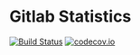 # Gitlab Statistics

[![Build Status](https://travis-ci.org/znyang/gitlab-statistics.svg?branch=master)](https://travis-ci.org/znyang/gitlab-statistics)
[![codecov.io](https://codecov.io/github/znyang/gitlab-statistics/coverage.svg?branch=master)](https://codecov.io/github/znyang/gitlab-statistics?branch=master)
